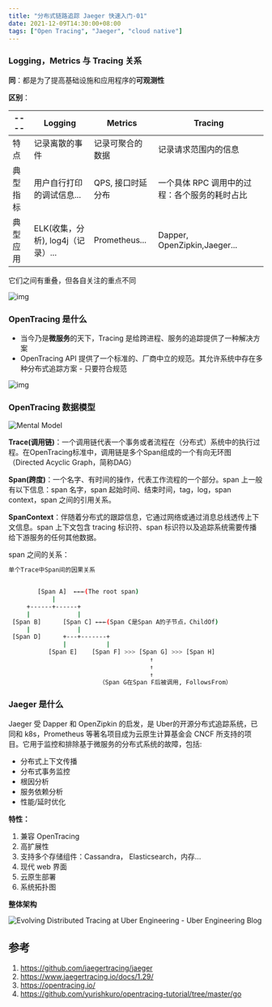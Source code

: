 ```yaml
---
title: "分布式链路追踪 Jaeger 快速入门-01"
date: 2021-12-09T14:30:00+08:00
tags: ["Open Tracing", "Jaeger", "cloud native"]
---
```

### Logging，Metrics 与 Tracing 关系

**同**：都是为了提高基础设施和应用程序的**可观测性**

**区别**：

| ----     | Logging                           | Metrics           | Tracing                                       |
| -------- | --------------------------------- | ----------------- | --------------------------------------------- |
| 特点     | 记录离散的事件                    | 记录可聚合的数据  | 记录请求范围内的信息                          |
| 典型指标 | 用户自行打印的调试信息...         | QPS, 接口时延分布 | 一个具体 RPC 调用中的过程：各个服务的耗时占比 |
| 典型应用 | ELK(收集，分析), log4j（记录）... | Prometheus...     | Dapper, OpenZipkin,Jaeger...                  |

它们之间有重叠，但各自关注的重点不同

![img](http://ganghuan.oss-cn-shenzhen.aliyuncs.com/img/p5876-2021-12-20.png)



### OpenTracing 是什么

- 当今乃是**微服务**的天下，Tracing 是给跨进程、服务的追踪提供了一种解决方案
- OpenTracing API 提供了一个标准的、厂商中立的规范。其允许系统中存在多种分布式追踪方案 - 只要符合规范

![img](http://ganghuan.oss-cn-shenzhen.aliyuncs.com/img/p5878-2021-12-20.png)

### OpenTracing 数据模型

![Mental Model](http://ganghuan.oss-cn-shenzhen.aliyuncs.com/img/tracing1_0-2021-12-20.png)

**Trace(调用链)**：一个调用链代表一个事务或者流程在（分布式）系统中的执行过程。在OpenTracing标准中，调用链是多个Span组成的一个有向无环图（Directed Acyclic Graph，简称DAG）

**Span(跨度)**：一个名字、有时间的操作，代表工作流程的一个部分。span 上一般有以下信息：span 名字，span 起始时间、结束时间，tag，log，span context，span 之间的引用关系。

**SpanContext**：伴随着分布式的跟踪信息，它通过网络或通过消息总线透传上下文信息。span 上下文包含 tracing 标识符、span 标识符以及追踪系统需要传播给下游服务的任何其他数据。

span 之间的关系：

```bash
单个Trace中Span间的因果关系


        [Span A]  ←←←(The root span)
            |
     +------+------+
     |             |
 [Span B]      [Span C] ←←←(Span C是Span A的子节点，ChildOf)
     |             |
 [Span D]      +---+-------+
               |           |
           [Span E]    [Span F] >>> [Span G] >>> [Span H]
                                       ↑
                                       ↑
                                       ↑
                         （Span G在Span F后被调用, FollowsFrom）
```

### Jaeger 是什么

Jaeger 受 Dapper 和 OpenZipkin 的启发，是 Uber的开源分布式追踪系统，已同和 k8s，Prometheus 等著名项目成为云原生计算基金会 CNCF 所支持的项目。它用于监控和排除基于微服务的分布式系统的故障，包括:

- 分布式上下文传播
- 分布式事务监控
- 根因分析
- 服务依赖分析
- 性能/延时优化

**特性：**

1. 兼容 OpenTracing
2. 高扩展性
3. 支持多个存储组件：Cassandra， Elasticsearch，内存...
4. 现代 web 界面
5. 云原生部署
6. 系统拓扑图

**整体架构**

![Evolving Distributed Tracing at Uber Engineering - Uber Engineering Blog](http://ganghuan.oss-cn-shenzhen.aliyuncs.com/img/Distributed_Tracing_Header-2021-12-20.png)



## 参考

1. https://github.com/jaegertracing/jaeger
2. https://www.jaegertracing.io/docs/1.29/
3. https://opentracing.io/
4. https://github.com/yurishkuro/opentracing-tutorial/tree/master/go
